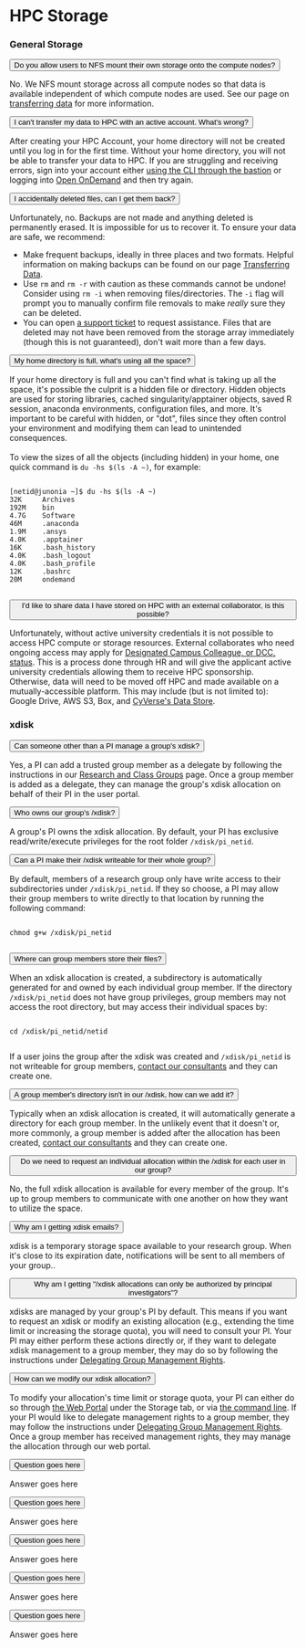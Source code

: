 # HPC Storage

<link rel="stylesheet" href="../../../../overrides/animated_dropdown.css">
<link rel="stylesheet" href="../../../../overrides/spacing.css">

<html>

<h3>General Storage</h3>

<!-- General format for HTML 
<button class="collapsible">Question goes here</button>
<div class="content">
  <p>
      Answer goes here
  </p>
</div>
-->



<!-- Do you allow users to NFS mount their own storage onto the compute nodes? --> 

<button class="collapsible">Do you allow users to NFS mount their own storage onto the compute nodes?</button>
<div class="content">
  <p>
       No. We NFS mount storage across all compute nodes so that data is available independent of which compute nodes are used. See our page on <a href="../../../storage_and_transfers/transfers/">transferring data</a> for more information.
  </p>
</div>

<!-- I can't transfer my data to HPC with an active account. What's wrong? -->
<button class="collapsible">I can't transfer my data to HPC with an active account. What's wrong?</button>
<div class="content">
  <p>
      After creating your HPC Account, your home directory will not be created until you log in for the first time. Without your home directory, you will not be able to transfer your data to HPC. If you are struggling and receiving errors, sign into your account either <a href="../../../../registration_and_access/system_access/#command-line-access">using the CLI through the bastion</a> or logging into <a href="../../../../registration_and_access/system_access/#web-access">Open OnDemand</a> and then try again.
  </p>
</div>

<!-- I accidentally deleted files, can I get them back? -->
<button class="collapsible">I accidentally deleted files, can I get them back?</button>
<div class="content">
  <p>
      Unfortunately, no. Backups are not made and anything deleted is permanently erased. It is impossible for us to recover it. To ensure your data are safe, we recommend:
      <ul>
          <li>Make frequent backups, ideally in three places and two formats. Helpful information on making backups can be found on our page <a href="../../../../storage_and_transfers/transfers/overview/">Transferring Data</a>.</li>
          <li>Use <code>rm</code> and <code>rm -r</code> with caution as these commands cannot be undone! Consider using <code>rm -i</code> when removing files/directories. The <code>-i</code> flag will prompt you to manually confirm file removals to make <i>really</i> sure they can be deleted.</li>
          <li>You can open <a href="../../../../support_and_training/consulting_services/">a support ticket</a> to request assistance.  Files that are deleted may not have been removed from the storage array immediately (though this is not guaranteed), don't wait more than a few days.</li>
      </ul>
  </p>
</div>


<!-- My home directory is full, what's using all the space? -->
<button class="collapsible">My home directory is full, what's using all the space?</button>
<div class="content">
  <p>
      If your home directory is full and you can't find what is taking up all the space, it's possible the culprit is a hidden file or directory. Hidden objects are used for storing libraries, cached singularity/apptainer objects, saved R session, anaconda environments, configuration files, and more. It's important to be careful with hidden, or "dot", files since they often control your environment and modifying them can lead to unintended consequences.<br><br>
      To view the sizes of all the objects (including hidden) in your home, one quick command is <code>du -hs $(ls -A ~)</code>, for example:
      <pre><code>
[netid@junonia ~]$ du -hs $(ls -A ~)
32K     Archives
192M    bin
4.7G    Software
46M     .anaconda
1.9M    .ansys
4.0K    .apptainer
16K     .bash_history
4.0K    .bash_logout
4.0K    .bash_profile
12K     .bashrc
20M     ondemand
      </code></pre>
  </p>
</div>

<!-- I'd like to share data I have stored on HPC with an external collaborator, is this possible? -->
<button class="collapsible">I'd like to share data I have stored on HPC with an external collaborator, is this possible?</button>
<div class="content">
  <p>
      Unfortunately, without active university credentials it is not possible to access HPC compute or storage resources. External collaborates who need ongoing access may apply for <a href="https://hr.arizona.edu/workforce-systems/uaccess-resources/designated-campus-colleagues">Designated Campus Colleague, or DCC, status</a>. This is a process done through HR and will give the applicant active university credentials allowing them to receive HPC sponsorship.
      <br>
      Otherwise, data will need to be moved off HPC and made available on a mutually-accessible platform. This may include (but is not limited to): Google Drive, AWS S3, Box, and <a href="https://cyverse.org/data-store">CyVerse's Data Store</a>.
  </p>
</div>

<!-- -->

    

<h3>xdisk</h3>
<!-- Can someone other than a PI manage a group's xdisk? -->
<button class="collapsible">Can someone other than a PI manage a group's xdisk?</button>
<div class="content">
  <p>
    Yes, a PI can add a trusted group member as a delegate by following the instructions in our <a href="../../../../registration_and_access/group_management/
#delegating-group-management-rights">Research and Class Groups</a> page. Once a group member is added as a delegate, they can manage the group's xdisk allocation on behalf of their PI in the user portal.
  </p>
</div>

<!-- Who owns our group's /xdisk? -->
<button class="collapsible">Who owns our group's /xdisk?</button>
<div class="content">
  <p>
      A group's PI owns the xdisk allocation. By default, your PI has exclusive read/write/execute privileges for the root folder <code>/xdisk/pi_netid</code>.
  </p>
</div>

<!-- Can a PI make their /xdisk accessible to their whole group? -->
<button class="collapsible">Can a PI make their /xdisk writeable for their whole group? </button>
<div class="content">
  <p>
      By default, members of a research group only have write access to their subdirectories under <code>/xdisk/pi_netid</code>. If they so choose, a PI may allow their group members to write directly to that location by running the following command:
      <pre><code>
chmod g+w /xdisk/pi_netid
      </code></pre>
  </p>
</div>

<!-- Where can group members store their files? -->
<button class="collapsible">Where can group members store their files?</button>
<div class="content">
  <p>
      When an xdisk allocation is created, a subdirectory is automatically generated for and owned by each individual group member. If the directory <code>/xdisk/pi_netid</code> does not have group privileges, group members may not access the root directory, but may access their individual spaces by:
      <pre><code>
cd /xdisk/pi_netid/netid
      </code></pre>
      If a user joins the group after the xdisk was created and <code>/xdisk/pi_netid</code> is not writeable for group members, <a href="../../../consulting_services/">contact our consultants</a> and they can create one.
  </p>
</div>

<!-- A group member's directory isn't in our /xdisk, how can we add it? -->
<button class="collapsible">A group member's directory isn't in our /xdisk, how can we add it?</button>
<div class="content">
  <p>
      Typically when an xdisk allocation is created, it will automatically generate a directory for each group member. In the unlikely event that it doesn't or, more commonly, a group member is added after the allocation has been created, <a href="../../../consulting_services/">contact our consultants</a> and they can create one. 
  </p>
</div>

<!-- Do we need to request an individual allocation within the /xdisk for each user in our group? -->
<button class="collapsible">Do we need to request an individual allocation within the /xdisk for each user in our group?</button>
<div class="content">
  <p>
      No, the full xdisk allocation is available for every member of the group. It's up to group members to communicate with one another on how they want to utilize the space.
  </p>
</div>

<!-- Why am I getting xdisk emails? -->
<button class="collapsible">Why am I getting xdisk emails? </button>
<div class="content">
  <p>
       xdisk is a temporary storage space available to your research group. When it's close to its expiration date, notifications will be sent to all members of your group.</a>.
  </p>
</div>

<!-- Why am I getting "/xdisk allocations can only be authorized by principal investigators"? -->
<button class="collapsible">Why am I getting "/xdisk allocations can only be authorized by principal investigators"? </button>
<div class="content">
  <p>
      xdisks are managed by your group's PI by default. This means if you want to request an xdisk or modify an existing allocation (e.g., extending the time limit or increasing the storage quota), you will need to consult your PI. Your PI may either perform these actions directly or, if they want to delegate xdisk management to a group member, they may do so by following the instructions under <a href="../../../../registration_and_access/group_management/
#delegating-group-management-rights">Delegating Group Management Rights</a>.
  </p>
</div>

<!-- How can we modify our xdisk allocation? -->
<button class="collapsible">How can we modify our xdisk allocation?</button>
<div class="content">
  <p>
      To modify your allocation's time limit or storage quota, your PI can either do so through <a href="https://portal.hpc.arizona.edu/portal/">the Web Portal</a> under the Storage tab, or via <a href="../../../../storage_and_transfers/storage/hpc_storage/#cli-commands">the command line</a>. If your PI would like to delegate management rights to a group member, they may follow the instructions under <a href="../../../../registration_and_access/group_management/
#delegating-group-management-rights">Delegating Group Management Rights</a>. Once a group member has received management rights, they may manage the allocation through our web portal.
  </p>
</div>

<!-- Why am I getting "xdisk: command not found"? -->
<button class="collapsible">Question goes here</button>
<div class="content">
  <p>
      Answer goes here
  </p>
</div>

<!-- Why am I getting errors when trying to extend my allocation? -->
<button class="collapsible">Question goes here</button>
<div class="content">
  <p>
      Answer goes here
  </p>
</div>

<!-- Can we keep our xdisk allocation for more than 300 days?  -->
<button class="collapsible">Question goes here</button>
<div class="content">
  <p>
      Answer goes here
  </p>
</div>

<!-- What happens when our xdisk allocation expires?  -->
<button class="collapsible">Question goes here</button>
<div class="content">
  <p>
      Answer goes here
  </p>
</div>

<!-- What's the best way to backup/transfer our data before our xdisk expires?  -->
<button class="collapsible">Question goes here</button>
<div class="content">
  <p>
      Answer goes here
  </p>
</div>

<div class="vertical-space"></div>
<script src="../../../../overrides/animated_dropdown.js"></script>
</html>
